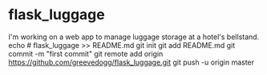 # flask_luggage
I'm working on a web app to manage luggage storage at a hotel's bellstand.
echo # flask_luggage >> README.md
git init
git add README.md
git commit -m "first commit"
git remote add origin https://github.com/greevedogg/flask_luggage.git
git push -u origin master
